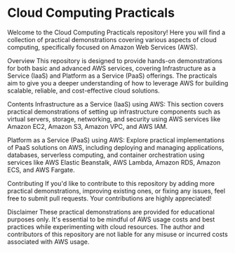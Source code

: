 
# Cloud Computing Practicals
Welcome to the Cloud Computing Practicals repository! Here you will find a collection of practical demonstrations covering various aspects of cloud computing, specifically focused on Amazon Web Services (AWS).

Overview
This repository is designed to provide hands-on demonstrations for both basic and advanced AWS services, covering Infrastructure as a Service (IaaS) and Platform as a Service (PaaS) offerings. The practicals aim to give you a deeper understanding of how to leverage AWS for building scalable, reliable, and cost-effective cloud solutions.

Contents
Infrastructure as a Service (IaaS) using AWS: This section covers practical demonstrations of setting up infrastructure components such as virtual servers, storage, networking, and security using AWS services like Amazon EC2, Amazon S3, Amazon VPC, and AWS IAM.

Platform as a Service (PaaS) using AWS: Explore practical implementations of PaaS solutions on AWS, including deploying and managing applications, databases, serverless computing, and container orchestration using services like AWS Elastic Beanstalk, AWS Lambda, Amazon RDS, Amazon ECS, and AWS Fargate.

Contributing
If you'd like to contribute to this repository by adding more practical demonstrations, improving existing ones, or fixing any issues, feel free to submit pull requests. Your contributions are highly appreciated!

Disclaimer
These practical demonstrations are provided for educational purposes only. It's essential to be mindful of AWS usage costs and best practices while experimenting with cloud resources. The author and contributors of this repository are not liable for any misuse or incurred costs associated with AWS usage.
